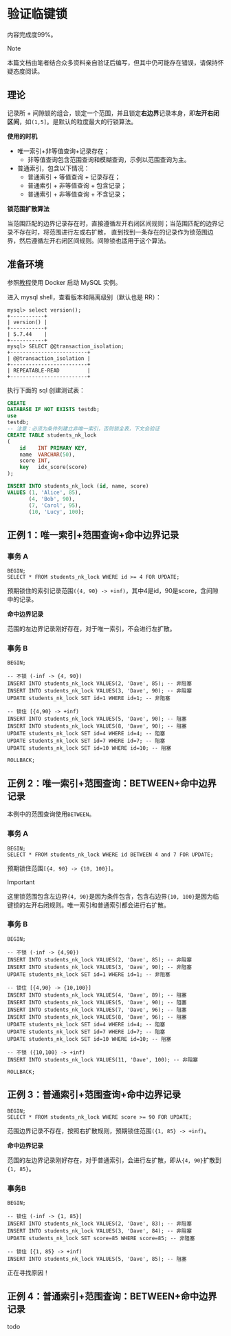 # 验证临键锁

内容完成度99%。

> [!NOTE]
> 本篇文档由笔者结合众多资料亲自验证后编写，但其中仍可能存在错误，请保持怀疑态度阅读。

## 理论

记录所 + 间隙锁的组合，锁定一个范围，并且锁定**右边界**记录本身，即**左开右闭区间**，如`(1,5]`。是默认的粒度最大的行锁算法。

**使用的时机**

- 唯一索引+非等值查询+记录存在；
    - 非等值查询包含范围查询和模糊查询，示例以范围查询为主。
- 普通索引，包含以下情况：
    - 普通索引 + 等值查询 + 记录存在；
    - 普通索引 + 非等值查询 + 包含记录；
    - 普通索引 + 非等值查询 + 不含记录；

**锁范围扩散算法**

当范围匹配的边界记录存在时，直接遵循左开右闭区间规则；当范围匹配的边界记录不存在时，将范围进行左或右扩散，
直到找到一条存在的记录作为锁范围边界，然后遵循左开右闭区间规则。间隙锁也适用于这个算法。

## 准备环境

参照[教程][0]使用 Docker 启动 MySQL 实例。

[0]: https://github.com/chaseSpace/go-common-pkg-exmaples/blob/master/_dockerfile/mysql/light.md


进入 mysql shell，查看版本和隔离级别（默认也是 RR）：

```plain
mysql> select version();
+-----------+
| version() |
+-----------+
| 5.7.44    |
+-----------+
mysql> SELECT @@transaction_isolation;
+-------------------------+
| @@transaction_isolation |
+-------------------------+
| REPEATABLE-READ         |
+-------------------------+
```

执行下面的 sql 创建测试表：

```sql
CREATE
DATABASE IF NOT EXISTS testdb;
use
testdb;
-- 注意：必须为条件列建立非唯一索引，否则锁全表，下文会验证
CREATE TABLE students_nk_lock
(
    id    INT PRIMARY KEY,
    name  VARCHAR(50),
    score INT,
    key   idx_score(score)
);

INSERT INTO students_nk_lock (id, name, score)
VALUES (1, 'Alice', 85),
       (4, 'Bob', 90),
       (7, 'Carol', 95),
       (10, 'Lucy', 100);
```

## 正例 1：唯一索引+范围查询+命中边界记录

### 事务 A

```
BEGIN;
SELECT * FROM students_nk_lock WHERE id >= 4 FOR UPDATE;
```

预期锁住的索引记录范围`({4, 90} -> +inf)`，其中4是id，90是score，含间隙中的记录。

**命中边界记录**

范围的左边界记录刚好存在，对于唯一索引，不会进行左扩散。

### 事务 B

```plain
BEGIN;

-- 不锁 (-inf -> {4, 90})
INSERT INTO students_nk_lock VALUES(2, 'Dave', 85); -- 非阻塞
INSERT INTO students_nk_lock VALUES(3, 'Dave', 90); -- 非阻塞
UPDATE students_nk_lock SET id=1 WHERE id=1; -- 非阻塞

-- 锁住 [{4,90} -> +inf)
INSERT INTO students_nk_lock VALUES(5, 'Dave', 90); -- 阻塞
INSERT INTO students_nk_lock VALUES(8, 'Dave', 90); -- 阻塞
UPDATE students_nk_lock SET id=4 WHERE id=4; -- 阻塞
UPDATE students_nk_lock SET id=7 WHERE id=7; -- 阻塞
UPDATE students_nk_lock SET id=10 WHERE id=10; -- 阻塞

ROLLBACK;
```

## 正例 2：唯一索引+范围查询：BETWEEN+命中边界记录

本例中的范围查询使用`BETWEEN`。

### 事务 A

```plain
BEGIN;
SELECT * FROM students_nk_lock WHERE id BETWEEN 4 and 7 FOR UPDATE;
```

预期锁住范围`[{4, 90} -> {10, 100}]`。

> [!IMPORTANT]
> 这里锁范围包含左边界`{4, 90}`是因为条件包含，包含右边界`{10, 100}`是因为临键锁的左开右闭规则。唯一索引和普通索引都会进行右扩散。

### 事务 B

```
BEGIN;

-- 不锁 (-inf -> {4,90})
INSERT INTO students_nk_lock VALUES(2, 'Dave', 85); -- 非阻塞
INSERT INTO students_nk_lock VALUES(3, 'Dave', 90); -- 非阻塞
UPDATE students_nk_lock SET id=1 WHERE id=1; -- 非阻塞

-- 锁住 [{4,90} -> {10,100}]
INSERT INTO students_nk_lock VALUES(4, 'Dave', 89); -- 阻塞
INSERT INTO students_nk_lock VALUES(5, 'Dave', 90); -- 阻塞
INSERT INTO students_nk_lock VALUES(7, 'Dave', 96); -- 阻塞
INSERT INTO students_nk_lock VALUES(8, 'Dave', 96); -- 阻塞
UPDATE students_nk_lock SET id=4 WHERE id=4; -- 阻塞
UPDATE students_nk_lock SET id=7 WHERE id=7; -- 阻塞
UPDATE students_nk_lock SET id=10 WHERE id=10; -- 阻塞

-- 不锁 ({10,100} -> +inf)
INSERT INTO students_nk_lock VALUES(11, 'Dave', 100); -- 非阻塞

ROLLBACK;
```

## 正例 3：普通索引+范围查询+命中边界记录

```
BEGIN;
SELECT * FROM students_nk_lock WHERE score >= 90 FOR UPDATE;
```

范围边界记录不存在，按照右扩散规则，预期锁住范围`({1, 85} -> +inf)`。

**命中边界记录**

范围的左边界记录刚好存在，对于普通索引，会进行左扩散，即从`{4, 90}`扩散到`{1, 85}`。

### 事务B

```
BEGIN;

-- 锁住 (-inf -> {1, 85}]
INSERT INTO students_nk_lock VALUES(2, 'Dave', 83); -- 非阻塞
INSERT INTO students_nk_lock VALUES(3, 'Dave', 84); -- 非阻塞
UPDATE students_nk_lock SET score=85 WHERE score=85; -- 非阻塞

-- 锁住 [{1, 85} -> +inf)
INSERT INTO students_nk_lock VALUES(5, 'Dave', 85); -- 阻塞

```

正在寻找原因！

## 正例 4：普通索引+范围查询：BETWEEN+命中边界记录

todo
